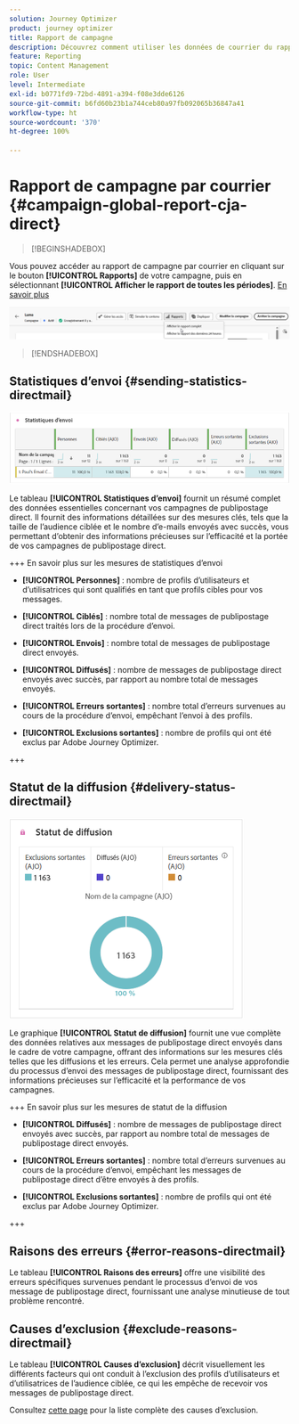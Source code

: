 ```yaml
---
solution: Journey Optimizer
product: journey optimizer
title: Rapport de campagne
description: Découvrez comment utiliser les données de courrier du rapport de campagne.
feature: Reporting
topic: Content Management
role: User
level: Intermediate
exl-id: b0771fd9-72bd-4891-a394-f08e3dde6126
source-git-commit: b6fd60b23b1a744ceb80a97fb092065b36847a41
workflow-type: ht
source-wordcount: '370'
ht-degree: 100%

---
```


# Rapport de campagne par courrier {#campaign-global-report-cja-direct}

>[!BEGINSHADEBOX]

Vous pouvez accéder au rapport de campagne par courrier en cliquant sur le bouton **[!UICONTROL Rapports]** de votre campagne, puis en sélectionnant **[!UICONTROL Afficher le rapport de toutes les périodes]**. [En savoir plus](report-gs-cja.md)

![](assets/report-access.png)

>[!ENDSHADEBOX]

## Statistiques d’envoi {#sending-statistics-directmail}

![](assets/cja-direct-sending-stat.png)

Le tableau **[!UICONTROL Statistiques d’envoi]** fournit un résumé complet des données essentielles concernant vos campagnes de publipostage direct. Il fournit des informations détaillées sur des mesures clés, tels que la taille de l’audience ciblée et le nombre d’e-mails envoyés avec succès, vous permettant d’obtenir des informations précieuses sur l’efficacité et la portée de vos campagnes de publipostage direct.

+++ En savoir plus sur les mesures de statistiques d’envoi

* **[!UICONTROL Personnes]** : nombre de profils d’utilisateurs et d’utilisatrices qui sont qualifiés en tant que profils cibles pour vos messages.

* **[!UICONTROL Ciblés]** : nombre total de messages de publipostage direct traités lors de la procédure d’envoi.

* **[!UICONTROL Envois]** : nombre total de messages de publipostage direct envoyés.

* **[!UICONTROL Diffusés]** : nombre de messages de publipostage direct envoyés avec succès, par rapport au nombre total de messages envoyés.

* **[!UICONTROL Erreurs sortantes]** : nombre total d’erreurs survenues au cours de la procédure d’envoi, empêchant l’envoi à des profils.

* **[!UICONTROL Exclusions sortantes]** : nombre de profils qui ont été exclus par Adobe Journey Optimizer.

+++

## Statut de la diffusion {#delivery-status-directmail}

![](assets/cja-direct-delivery-status.png)

Le graphique **[!UICONTROL Statut de diffusion]** fournit une vue complète des données relatives aux messages de publipostage direct envoyés dans le cadre de votre campagne, offrant des informations sur les mesures clés telles que les diffusions et les erreurs. Cela permet une analyse approfondie du processus d’envoi des messages de publipostage direct, fournissant des informations précieuses sur l’efficacité et la performance de vos campagnes.

+++ En savoir plus sur les mesures de statut de la diffusion

* **[!UICONTROL Diffusés]** : nombre de messages de publipostage direct envoyés avec succès, par rapport au nombre total de messages de publipostage direct envoyés.

* **[!UICONTROL Erreurs sortantes]** : nombre total d’erreurs survenues au cours de la procédure d’envoi, empêchant les messages de publipostage direct d’être envoyés à des profils.

* **[!UICONTROL Exclusions sortantes]** : nombre de profils qui ont été exclus par Adobe Journey Optimizer.

+++

## Raisons des erreurs {#error-reasons-directmail}

Le tableau **[!UICONTROL Raisons des erreurs]** offre une visibilité des erreurs spécifiques survenues pendant le processus d’envoi de vos message de publipostage direct, fournissant une analyse minutieuse de tout problème rencontré.

## Causes d’exclusion {#exclude-reasons-directmail}

[](assets/cja-direct-excluded.png)

Le tableau **[!UICONTROL Causes d’exclusion]** décrit visuellement les différents facteurs qui ont conduit à l’exclusion des profils d’utilisateurs et d’utilisatrices de l’audience ciblée, ce qui les empêche de recevoir vos messages de publipostage direct.

Consultez [cette page](exclusion-list.md) pour la liste complète des causes d’exclusion.
